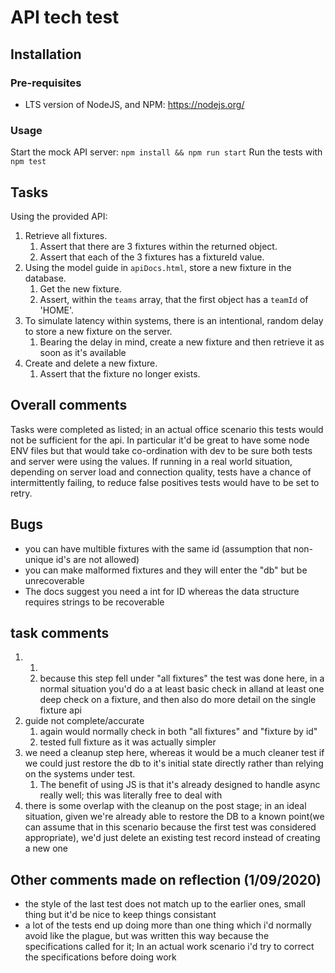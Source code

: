 # API tech test 

## Installation
### Pre-requisites
* LTS version of NodeJS, and NPM: https://nodejs.org/

### Usage
Start the mock API server:
`npm install && npm run start`
Run the tests with 
`npm test`

## Tasks

Using the provided API:

1. Retrieve all fixtures. 
    1. Assert that there are 3 fixtures within the returned object.
    1. Assert that each of the 3 fixtures has a fixtureId value.
1. Using the model guide in `apiDocs.html`, store a new fixture in the database.
    1. Get the new fixture.
    1. Assert, within the `teams` array, that the first object has a `teamId` of 'HOME'.
1. To simulate latency within systems, there is an intentional, random delay to store a new fixture on the server. 
    1. Bearing the delay in mind, create a new fixture and then retrieve it as soon as it's available
1. Create and delete a new fixture.
    1. Assert that the fixture no longer exists.

## Overall comments 
Tasks were completed as listed; in an actual office scenario this tests would not be sufficient for the api.
In particular it'd be great to have some node ENV files but that would take co-ordination with dev to be sure both tests and server were using the values.
If running in a real world situation, depending on server load and connection quality, tests have a chance of intermittently failing, to reduce false positives tests would have to be set to retry.

## Bugs
* you can have multible fixtures with the same id (assumption that non-unique id's are not allowed)
* you can make malformed fixtures and they will enter the "db" but be unrecoverable
* The docs suggest you need a int for ID whereas the data structure requires strings to be recoverable

## task comments
1. 1. 
    1. because this step fell under "all fixtures" the test was done here, in a normal situation you'd do a at least basic check in alland at least one deep check on a fixture, and then also do more detail on the single fixture api
1. guide not complete/accurate
    1. again would normally check in both "all fixtures" and "fixture by id"
    1. tested full fixture as it was actually simpler
1. we need a cleanup step here, whereas it would be a much cleaner test if we could just restore the db to it's initial state directly rather than relying on the systems under test.
    1. The benefit of using JS is that it's already designed to handle async really well; this was literally free to deal with
1. there is some overlap with the cleanup on the post stage; in an ideal situation, given we're already able to restore the DB to a known point(we can assume that in this scenario because the first test was considered appropriate), we'd just delete an existing test record instead of creating a new one

## Other comments made on reflection (1/09/2020)
* the style of the last test does not match up to the earlier ones, small thing but it'd be nice to keep things consistant
* a lot of the tests end up doing more than one thing which i'd normally avoid like the plague, but was written this way because the specifications called for it; In an actual work scenario i'd try to correct the specifications before doing work
